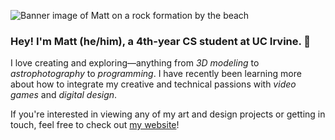 ![Banner image of Matt on a rock formation by the beach](https://user-images.githubusercontent.com/77320253/161611259-9a49cf75-5ec3-4498-94e2-a348fd931ead.jpeg)


### Hey! I'm Matt (he/him), a 4th-year CS student at UC Irvine. 🌟

I love creating and exploring—anything from *3D modeling* to *astrophotography* to *programming*. I have recently been learning more about how to integrate my creative and technical passions with *video games* and *digital design*.

If you're interested in viewing any of my art and design projects or getting in touch, feel free to check out [my website](http://www.matthewgies.com)!
